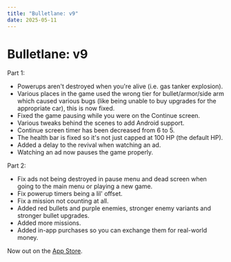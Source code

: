 ```yaml
---
title: "Bulletlane: v9"
date: 2025-05-11
---
```


# Bulletlane: v9

Part 1:
- Powerups aren't destroyed when you're alive (i.e. gas tanker explosion).
- Various places in the game used the wrong tier for bullet/armor/side arm which caused various bugs (like being unable to buy upgrades for the appropriate car), this is now fixed.
- Fixed the game pausing while you were on the Continue screen.
- Various tweaks behind the scenes to add Android support.
- Continue screen timer has been decreased from 6 to 5.
- The health bar is fixed so it's not just capped at 100 HP (the default HP).
- Added a delay to the revival when watching an ad.
- Watching an ad now pauses the game properly.

Part 2:
- Fix ads not being destroyed in pause menu and dead screen when going to the main menu or playing a new game.
- Fix powerup timers being a lil' offset.
- Fix a mission not counting at all.
- Added red bullets and purple enemies, stronger enemy variants and stronger bullet upgrades.
- Added more missions.
- Added in-app purchases so you can exchange them for real-world money.

Now out on the [App Store](https://apps.apple.com/us/app/bulletlane/id6743356289).